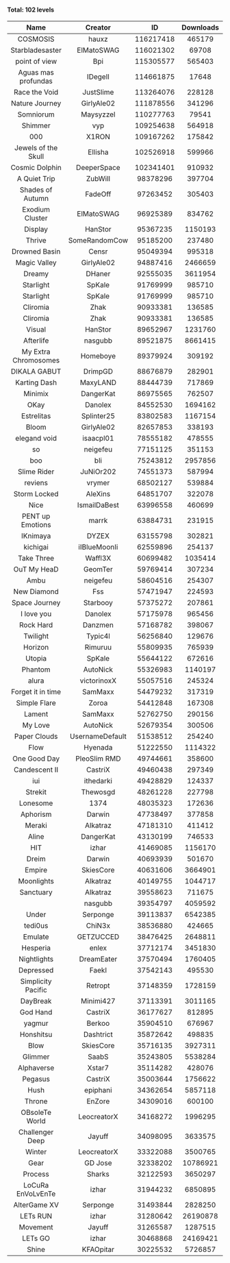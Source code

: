 #### Total: 102 levels

| Name | Creator | ID | Downloads | Likes |
|:---:|:---:|:---:|:---:|:---:|
| COSMOSIS | hauxz | 116217418 | 465179 | 31971
| Starbladesaster | ElMatoSWAG | 116021302 | 69708 | 7661
| point of view        | Bpi | 115305577 | 565403 | 45469
| Aguas mas profundas | IDegelI | 114661875 | 17648 | 1263
| Race the Void | JustSlime | 113264076 | 228128 | 11683
| Nature Journey | GirlyAle02 | 111878556 | 341296 | 18999
| Somniorum | Maysyzzel | 110277763 | 79541 | 4328
| Shimmer | vyp | 109254638 | 564918 | 47587
| 000 | X1RON | 109167262 | 175842 | 7407
| Jewels of the Skull | Ellisha | 102526918 | 599966 | 26922
| Cosmic Dolphin | DeeperSpace | 102341401 | 910932 | 71218
| A Quiet Trip | ZubWill | 98378296 | 397704 | 33254
| Shades of Autumn | FadeOff | 97263452 | 305403 | 17851
| Exodium Cluster | ElMatoSWAG | 96925389 | 834762 | 88043
| Display | HanStor | 95367235 | 1150193 | 102515
| Thrive | SomeRandomCow | 95185200 | 237480 | 15933
| Drowned Basin | Censr | 95049394 | 995318 | 96657
| Magic Valley | GirlyAle02 | 94887416 | 2466659 | 250971
| Dreamy | DHaner | 92555035 | 3611954 | 330313
| Starlight | SpKale | 91769999 | 985710 | 101941
| Starlight | SpKale | 91769999 | 985710 | 101941
| Cliromia | Zhak | 90933381 | 136585 | 12145
| Cliromia | Zhak | 90933381 | 136585 | 12145
| Visual | HanStor | 89652967 | 1231760 | 99465
| Afterlife | nasgubb | 89521875 | 8661415 | 538622
| My Extra Chromosomes | Homeboye | 89379924 | 309192 | 22724
| DIKALA GABUT | DrimpGD | 88676879 | 282901 | 18121
| Karting Dash | MaxyLAND | 88444739 | 717869 | 55693
| Minimix | DangerKat | 86975565 | 762507 | 68636
| OKay | Danolex | 84552530 | 1694162 | 144465
| Estrelitas | Splinter25 | 83802583 | 1167154 | 103437
| Bloom | GirlyAle02 | 82657853 | 338193 | 30533
| elegand void | isaacpl01 | 78555182 | 478555 | 31045
| so | neigefeu | 77151125 | 351153 | 29956
| boo | bli | 75243812 | 2957856 | 225161
| Slime Rider | JuNiOr202 | 74551373 | 587994 | 32437
| reviens | vrymer | 68502127 | 539884 | 33925
| Storm Locked | AleXins | 64851707 | 322078 | 25119
| Nice | IsmailDaBest | 63996558 | 460699 | 26364
| PENT up Emotions | marrk | 63884731 | 231915 | 15357
| IKnimaya | DYZEX | 63155798 | 302821 | 21088
| kichigai | iIBlueMoonIi | 62559896 | 254137 | 11507
| Take Three | Waffl3X | 60699482 | 1035414 | 91104
| OuT My HeaD | GeomTer | 59769414 | 307234 | 21304
| Ambu | neigefeu | 58604516 | 254307 | 23914
| New Diamond | Fss | 57471947 | 224593 | 16875
| Space Journey | Starbooy | 57375272 | 207861 | 15413
| I love you | Danolex | 57175978 | 965456 | 104379
| Rock Hard | Danzmen | 57168782 | 398067 | 32910
| Twilight | Typic4l | 56256840 | 129676 | 10647
| Horizon | Rimuruu | 55809935 | 765939 | 83016
| Utopia | SpKale | 55644122 | 672616 | 67613
| Phantom | AutoNick | 55326983 | 1140197 | 77491
| alura | victorinoxX | 55057516 | 245324 | 19630
| Forget it in time | SamMaxx | 54479232 | 317319 | 25632
| Simple Flare | Zoroa | 54412848 | 167308 | 22979
| Lament | SamMaxx | 52762750 | 290156 | 34066
| My Love | AutoNick | 52679354 | 300506 | 30227
| Paper Clouds | UsernameDefault | 51538512 | 254240 | 31651
| Flow | Hyenada | 51222550 | 1114322 | 120642
| One Good Day | PleoSlim RMD | 49744661 | 358600 | 38582
| Candescent II | CastriX | 49460438 | 297349 | 38498
| iui | ithedarki | 49428829 | 124337 | 17816
| Strekit | Thewosgd | 48261228 | 227798 | 31755
| Lonesome | 1374 | 48035323 | 172636 | 22582
| Aphorism | Darwin | 47738497 | 377858 | 48594
| Meraki | Alkatraz | 47181310 | 411412 | 47916
| Aline | DangerKat | 43130199 | 746533 | 78134
| HIT | izhar | 41469085 | 1156170 | 114161
| Dreim | Darwin | 40693939 | 501670 | 60157
| Empire | SkiesCore | 40631606 | 3664901 | 335831
| Moonlights | Alkatraz | 40149755 | 1044717 | 84637
| Sanctuary | Alkatraz | 39558623 | 711675 | 90104
|   | nasgubb | 39354797 | 4059592 | 289915
| Under | Serponge | 39113837 | 6542385 | 553359
| tedi0us | ChiN3x | 38536880 | 424665 | 53857
| Emulate | GETZUCCED | 38476425 | 2648811 | 245207
| Hesperia | enlex | 37712174 | 3451830 | 239461
| Nightlights | DreamEater | 37570494 | 1760405 | 159385
| Depressed | FaekI | 37542143 | 495530 | 67382
| Simplicity Pacific | Retropt | 37148359 | 1728159 | 179227
| DayBreak | Minimi427 | 37113391 | 3011165 | 299062
| God Hand | CastriX | 36177627 | 812895 | 102198
| yagmur | Berkoo | 35904510 | 676967 | 85269
| Honshitsu | Dashtrict | 35872642 | 498835 | 80431
| Blow | SkiesCore | 35716135 | 3927311 | 369485
| Glimmer | SaabS | 35243805 | 5538284 | 428498
| Alphaverse | Xstar7 | 35114282 | 428076 | 72071
| Pegasus | CastriX | 35003644 | 1756622 | 208375
| Hush | epiphani | 34362654 | 5857118 | 465820
| Throne | EnZore | 34309016 | 600100 | 94542
| OBsoleTe World | LeocreatorX | 34168272 | 1996295 | 193645
| Challenger Deep | Jayuff | 34098095 | 3633575 | 205945
| Winter | LeocreatorX | 33322088 | 3500765 | 343591
| Gear | GD Jose | 32338202 | 10786921 | 1306019
| Process | Sharks | 32122593 | 3650297 | 445993
| LoCuRa EnVoLvEnTe | izhar | 31944232 | 6850895 | 704441
| AlterGame XV | Serponge | 31493844 | 2828250 | 244981
| LETs  RUN | izhar | 31280642 | 26190878 | 2580394
| Movement | Jayuff | 31265587 | 1287515 | 147161
| LETs GO | izhar | 30468868 | 24169421 | 2174826
| Shine | KFAOpitar | 30225532 | 5726857 | 620771
